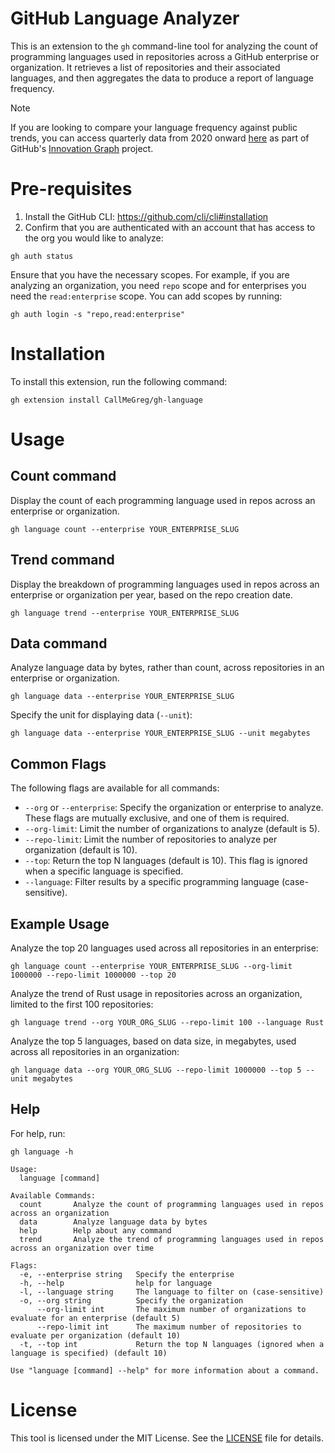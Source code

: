# GitHub Language Analyzer

This is an extension to the `gh` command-line tool for analyzing the count of programming languages used in repositories across a GitHub enterprise or organization. It retrieves a list of repositories and their associated languages, and then aggregates the data to produce a report of language frequency.

> [!NOTE]
> If you are looking to compare your language frequency against public trends, you can access quarterly data from 2020 onward [here](https://innovationgraph.github.com/global-metrics/programming-languages) as part of GitHub's [Innovation Graph](https://innovationgraph.github.com/) project.

# Pre-requisites

1. Install the GitHub CLI: https://github.com/cli/cli#installation
2. Confirm that you are authenticated with an account that has access to the org you would like to analyze:

```
gh auth status
```

Ensure that you have the necessary scopes. For example, if you are analyzing an organization, you need `repo` scope and for enterprises you need the `read:enterprise` scope. You can add scopes by running:

```
gh auth login -s "repo,read:enterprise"
```

# Installation

To install this extension, run the following command:
```
gh extension install CallMeGreg/gh-language
```

# Usage

## Count command

Display the count of each programming language used in repos across an enterprise or organization.
```
gh language count --enterprise YOUR_ENTERPRISE_SLUG
```

## Trend command

Display the breakdown of programming languages used in repos across an enterprise or organization per year, based on the repo creation date.
```
gh language trend --enterprise YOUR_ENTERPRISE_SLUG
```

## Data command

Analyze language data by bytes, rather than count, across repositories in an enterprise or organization.
```
gh language data --enterprise YOUR_ENTERPRISE_SLUG
```

Specify the unit for displaying data (`--unit`):
```
gh language data --enterprise YOUR_ENTERPRISE_SLUG --unit megabytes
```

## Common Flags

The following flags are available for all commands:
- `--org` or `--enterprise`: Specify the organization or enterprise to analyze. These flags are mutually exclusive, and one of them is required.
- `--org-limit`: Limit the number of organizations to analyze (default is 5).
- `--repo-limit`: Limit the number of repositories to analyze per organization (default is 10).
- `--top`: Return the top N languages (default is 10). This flag is ignored when a specific language is specified.
- `--language`: Filter results by a specific programming language (case-sensitive).

## Example Usage
Analyze the top 20 languages used across all repositories in an enterprise:
```
gh language count --enterprise YOUR_ENTERPRISE_SLUG --org-limit 1000000 --repo-limit 1000000 --top 20
```

Analyze the trend of Rust usage in repositories across an organization, limited to the first 100 repositories:
```
gh language trend --org YOUR_ORG_SLUG --repo-limit 100 --language Rust
```

Analyze the top 5 languages, based on data size, in megabytes, used across all repositories in an organization:
```
gh language data --org YOUR_ORG_SLUG --repo-limit 1000000 --top 5 --unit megabytes
```

## Help

For help, run:
```
gh language -h
```

``` 
Usage:
  language [command]

Available Commands:
  count       Analyze the count of programming languages used in repos across an organization
  data        Analyze language data by bytes
  help        Help about any command
  trend       Analyze the trend of programming languages used in repos across an organization over time

Flags:
  -e, --enterprise string   Specify the enterprise
  -h, --help                help for language
  -l, --language string     The language to filter on (case-sensitive)
  -o, --org string          Specify the organization
      --org-limit int       The maximum number of organizations to evaluate for an enterprise (default 5)
      --repo-limit int      The maximum number of repositories to evaluate per organization (default 10)
  -t, --top int             Return the top N languages (ignored when a language is specified) (default 10)

Use "language [command] --help" for more information about a command.
```

# License
This tool is licensed under the MIT License. See the [LICENSE](https://github.com/CallMeGreg/gh-language/blob/main/LICENSE) file for details.
